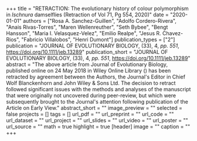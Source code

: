 +++
title = "RETRACTION: The evolutionary history of colour polymorphism in
   <i>Ischnura</i> damselflies (Retraction of Vol 71, Pg 554, 2020)"
date = "2020-01-01"
authors = ["Rosa A. Sanchez-Guillen", "Adolfo Cordero-Rivera", "Anais Rivas-Torres", "Maren Wellenreuther", "Seth Bybee", "Bengt Hansson", "Maria I. Velasquez-Velez", "Emilio Realpe", "Jesus R. Chavez-Rios", "Fabricio Villalobos", "Henri Dumont"]
publication_types = ["2"]
publication = "JOURNAL OF EVOLUTIONARY BIOLOGY, (33), 4, _pp. 551_, https://doi.org/10.1111/jeb.13289"
publication_short = "JOURNAL OF EVOLUTIONARY BIOLOGY, (33), 4, _pp. 551_, https://doi.org/10.1111/jeb.13289"
abstract = "The above article from Journal of Evolutionary Biology, published online
   on 24 May 2018 in Wiley Online Library () has been retracted by
   agreement between the Authors, the Journal's Editor in Chief Wolf
   Blanckenhorn and John Wiley \& Sons Ltd. The decision to retract
   followed significant issues with the methods and analyses of the
   manuscript that were originally not uncovered during peer-review, but
   which were subsequently brought to the Journal's attention following
   publication of the Article on Early View."
abstract_short = ""
image_preview = ""
selected = false
projects = []
tags = []
url_pdf = ""
url_preprint = ""
url_code = ""
url_dataset = ""
url_project = ""
url_slides = ""
url_video = ""
url_poster = ""
url_source = ""
math = true
highlight = true
[header]
image = ""
caption = ""
+++
